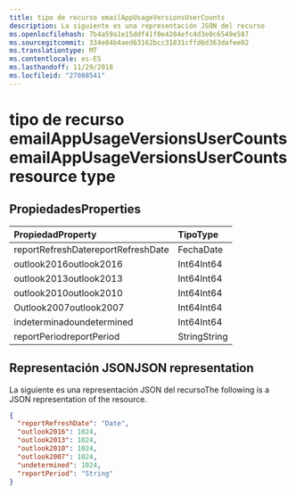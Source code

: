 ```yaml
---
title: tipo de recurso emailAppUsageVersionsUserCounts
description: La siguiente es una representación JSON del recurso
ms.openlocfilehash: 7b4a59a1e15ddf41f0e4204efc4d3e0c6549e587
ms.sourcegitcommit: 334e84b4aed63162bcc31831cffd6d363dafee02
ms.translationtype: MT
ms.contentlocale: es-ES
ms.lasthandoff: 11/29/2018
ms.locfileid: "27088541"
---
```

# <a name="emailappusageversionsusercounts-resource-type"></a><span data-ttu-id="0f897-103">tipo de recurso emailAppUsageVersionsUserCounts</span><span class="sxs-lookup"><span data-stu-id="0f897-103">emailAppUsageVersionsUserCounts resource type</span></span>

## <a name="properties"></a><span data-ttu-id="0f897-104">Propiedades</span><span class="sxs-lookup"><span data-stu-id="0f897-104">Properties</span></span>

| <span data-ttu-id="0f897-105">Propiedad</span><span class="sxs-lookup"><span data-stu-id="0f897-105">Property</span></span>          | <span data-ttu-id="0f897-106">Tipo</span><span class="sxs-lookup"><span data-stu-id="0f897-106">Type</span></span>   |
| :---------------- | :----- |
| <span data-ttu-id="0f897-107">reportRefreshDate</span><span class="sxs-lookup"><span data-stu-id="0f897-107">reportRefreshDate</span></span> | <span data-ttu-id="0f897-108">Fecha</span><span class="sxs-lookup"><span data-stu-id="0f897-108">Date</span></span>   |
| <span data-ttu-id="0f897-109">outlook2016</span><span class="sxs-lookup"><span data-stu-id="0f897-109">outlook2016</span></span>       | <span data-ttu-id="0f897-110">Int64</span><span class="sxs-lookup"><span data-stu-id="0f897-110">Int64</span></span>  |
| <span data-ttu-id="0f897-111">outlook2013</span><span class="sxs-lookup"><span data-stu-id="0f897-111">outlook2013</span></span>       | <span data-ttu-id="0f897-112">Int64</span><span class="sxs-lookup"><span data-stu-id="0f897-112">Int64</span></span>  |
| <span data-ttu-id="0f897-113">outlook2010</span><span class="sxs-lookup"><span data-stu-id="0f897-113">outlook2010</span></span>       | <span data-ttu-id="0f897-114">Int64</span><span class="sxs-lookup"><span data-stu-id="0f897-114">Int64</span></span>  |
| <span data-ttu-id="0f897-115">Outlook2007</span><span class="sxs-lookup"><span data-stu-id="0f897-115">outlook2007</span></span>       | <span data-ttu-id="0f897-116">Int64</span><span class="sxs-lookup"><span data-stu-id="0f897-116">Int64</span></span>  |
| <span data-ttu-id="0f897-117">indeterminado</span><span class="sxs-lookup"><span data-stu-id="0f897-117">undetermined</span></span>      | <span data-ttu-id="0f897-118">Int64</span><span class="sxs-lookup"><span data-stu-id="0f897-118">Int64</span></span>  |
| <span data-ttu-id="0f897-119">reportPeriod</span><span class="sxs-lookup"><span data-stu-id="0f897-119">reportPeriod</span></span>      | <span data-ttu-id="0f897-120">String</span><span class="sxs-lookup"><span data-stu-id="0f897-120">String</span></span> |

## <a name="json-representation"></a><span data-ttu-id="0f897-121">Representación JSON</span><span class="sxs-lookup"><span data-stu-id="0f897-121">JSON representation</span></span>

<span data-ttu-id="0f897-122">La siguiente es una representación JSON del recurso</span><span class="sxs-lookup"><span data-stu-id="0f897-122">The following is a JSON representation of the resource.</span></span>

<!-- {
  "blockType": "resource",
  "@odata.type": "microsoft.graph.emailAppUsageVersionsUserCounts"
} -->

```json
{
  "reportRefreshDate": "Date", 
  "outlook2016": 1024, 
  "outlook2013": 1024, 
  "outlook2010": 1024, 
  "outlook2007": 1024, 
  "undetermined": 1024, 
  "reportPeriod": "String"
}
```
